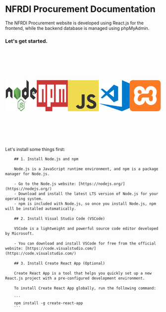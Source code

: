 # NFRDI Procurement Documentation

The NFRDI Procurement website is developed using React.js for the frontend, while the backend database is managed using phpMyAdmin.

### Let's get started.

<div style="display: flex; justify-content: center; padding: 100px;">
    <img src="https://github.com/Nenjii/NFRDI_ProcurementWebsite-Documentation/blob/main/static/img/Snippets/Node.js_logo.svg" alt="Alt text" width="100" height="100">
    <img src="https://github.com/Nenjii/NFRDI_ProcurementWebsite-Documentation/blob/main/static/img/Snippets/Npm-logo.svg" alt="Alt text" width="100" height="100">
    <img src="https://github.com/Nenjii/NFRDI_ProcurementWebsite-Documentation/blob/main/static/img/Snippets/Javascript_logo.svg" alt="Alt text" width="100" height="100">
    <img src="https://github.com/Nenjii/NFRDI_ProcurementWebsite-Documentation/blob/main/static/img/Snippets/VSCode_logo.svg" alt="Alt text" width="100" height="100">
    <img src="https://github.com/Nenjii/NFRDI_ProcurementWebsite-Documentation/blob/main/static/img/Snippets/Xampp_logo.svg" alt="Alt text" width="100" height="100">
</div>



Let's install some things first:

        ## 1. Install Node.js and npm

        Node.js is a JavaScript runtime environment, and npm is a package manager for Node.js.

        - Go to the Node.js website: [https://nodejs.org/](https://nodejs.org/)
        - Download and install the latest LTS version of Node.js for your operating system.
        - npm is included with Node.js, so once you install Node.js, npm will be installed automatically.

        ## 2. Install Visual Studio Code (VSCode)

        VSCode is a lightweight and powerful source code editor developed by Microsoft.

        - You can download and install VSCode for free from the official website: [https://code.visualstudio.com/](https://code.visualstudio.com/)

        ## 3. Install Create React App (Optional)

        Create React App is a tool that helps you quickly set up a new React.js project with a pre-configured development environment.

        To install Create React App globally, run the following command:

        ```
        npm install -g create-react-app
        ```



